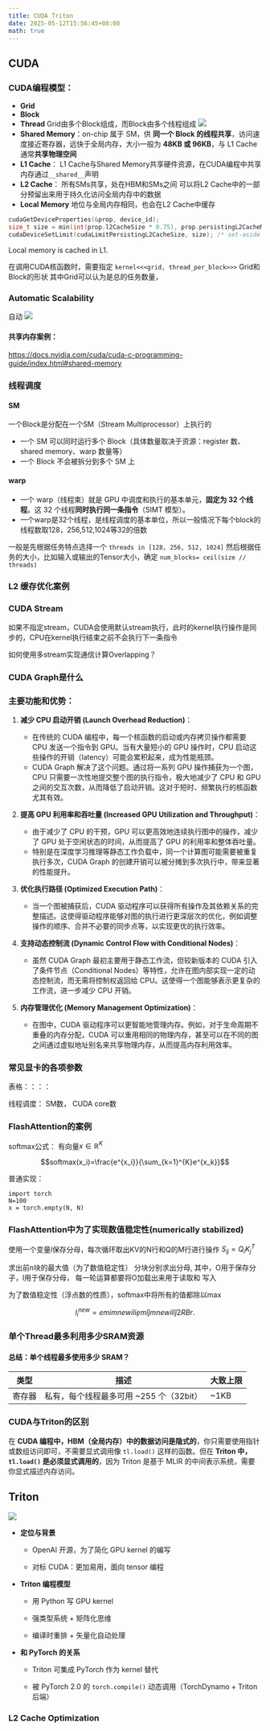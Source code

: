 ```yaml
---
title: CUDA Triton
date: 2025-05-12T15:56:45+08:00
math: true
---
```





## CUDA
### CUDA编程模型：

- **Grid**
- **Block**
- **Thread**
Grid由多个Block组成，而Block由多个线程组成
![](image/Pasted%20image%2020250514163426.png)
- **Shared Memory**：on-chip
属于 SM，供 **同一个 Block 的线程共享**，访问速度接近寄存器，远快于全局内存，大小一般为 **48KB 或 96KB**，与 L1 Cache 通常**共享物理空间**
- **L1 Cache**：
L1 Cache与Shared Memory共享硬件资源，在CUDA编程中共享内存通过`__shared__`声明
- **L2 Cache**：
所有SMs共享，处在HBM和SMs之间
可以将L2 Cache中的一部分预留出来用于持久化访问全局内存中的数据
- **Local Memory**
地位与全局内存相同，也会在L2 Cache中缓存
```C++
cudaGetDeviceProperties(&prop, device_id);
size_t size = min(int(prop.l2CacheSize * 0.75), prop.persistingL2CacheMaxSize);
cudaDeviceSetLimit(cudaLimitPersistingL2CacheSize, size); /* set-aside 3/4 of L2 cache for persisting accesses or the max allowed*/
```

Local memory is cached in L1.

在调用CUDA核函数时，需要指定
`kernel<<<grid, thread_per_block>>>` Grid和Block的形状
其中Grid可以认为是总的任务数量，


### Automatic Scalability
自动
![](image/Pasted%20image%2020250515161011.png)
#### 共享内存案例：

https://docs.nvidia.com/cuda/cuda-c-programming-guide/index.html#shared-memory




### 线程调度

#### SM
一个Block是分配在一个SM（Stream Multiprocessor）上执行的
- 一个 SM 可以同时运行多个 Block（具体数量取决于资源：register 数、shared memory、warp 数量等）
- 一个 Block 不会被拆分到多个 SM 上

#### warp
- 一个 warp（线程束）就是 GPU 中调度和执行的基本单元，**固定为 32 个线程**。这 32 个线程**同时执行同一条指令**（SIMT 模型）。
- 一个warp是32个线程，是线程调度的基本单位，所以一般情况下每个block的线程数取128，256,512,1024等32的倍数

一般是先根据任务特点选择一个
`threads in [128, 256, 512, 1024]`
然后根据任务的大小，比如输入或输出的Tensor大小，确定
`num_blocks= ceil(size // threads)`


### L2 缓存优化案例

### CUDA Stream

如果不指定stream，CUDA会使用默认stream执行，此时的kernel执行操作是同步的，CPU在kernel执行结束之前不会执行下一条指令

如何使用多stream实现通信计算Overlapping？



### CUDA Graph是什么

### 主要功能和优势：

1. **减少 CPU 启动开销 (Launch Overhead Reduction)**：
    
    - 在传统的 CUDA 编程中，每一个核函数的启动或内存拷贝操作都需要 CPU 发送一个指令到 GPU。当有大量短小的 GPU 操作时，CPU 启动这些操作的开销（latency）可能会累积起来，成为性能瓶颈。
    - CUDA Graph 解决了这个问题。通过将一系列 GPU 操作捕获为一个图，CPU 只需要一次性地提交整个图的执行指令，极大地减少了 CPU 和 GPU 之间的交互次数，从而降低了启动开销。这对于短时、频繁执行的核函数尤其有效。
2. **提高 GPU 利用率和吞吐量 (Increased GPU Utilization and Throughput)**：
    
    - 由于减少了 CPU 的干预，GPU 可以更高效地连续执行图中的操作，减少了 GPU 处于空闲状态的时间，从而提高了 GPU 的利用率和整体吞吐量。
    - 特别是在深度学习推理等静态工作负载中，同一个计算图可能需要被重复执行多次，CUDA Graph 的创建开销可以被分摊到多次执行中，带来显著的性能提升。
3. **优化执行路径 (Optimized Execution Path)**：
    
    - 当一个图被捕获后，CUDA 驱动程序可以获得所有操作及其依赖关系的完整描述。这使得驱动程序能够对图的执行进行更深层次的优化，例如调整操作的顺序、合并不必要的同步点等，以实现更优的执行效率。
4. **支持动态控制流 (Dynamic Control Flow with Conditional Nodes)**：
    
    - 虽然 CUDA Graph 最初主要用于静态工作流，但较新版本的 CUDA 引入了条件节点（Conditional Nodes）等特性，允许在图内部实现一定的动态控制流，而无需将控制权返回给 CPU。这使得一个图能够表示更复杂的工作流，进一步减少 CPU 开销。
5. **内存管理优化 (Memory Management Optimization)**：
    
    - 在图中，CUDA 驱动程序可以更智能地管理内存。例如，对于生命周期不重叠的内存分配，CUDA 可以重用相同的物理内存，甚至可以在不同的图之间通过虚拟地址别名来共享物理内存，从而提高内存利用效率。

### 常见显卡的各项参数

表格：：：：

线程调度：
SM数， CUDA core数



### FlashAttention的案例

softmax公式：
有向量$x\in \mathbb{R}^K$



$$softmax(x_i)=\frac{e^{x_i}}{\sum_{k=1}^{K}e^{x_k}}$$

普通实现：
```
import torch
N=100
x = torch.empty(N, N)

```

### FlashAttention中为了实现数值稳定性(numerically stabilized)
使用一个变量$l$保存分母，每次循环取出KV的N行和Q的M行进行操作
$S_{ij}=Q_iK^T_j$



求出前n块的最大值（为了数值稳定性）
分块分别求出分母,
其中，O用于保存分子，l用于保存分母，
每一轮运算都要将O加载出来用于读取和 写入

为了数值稳定性（浮点数的性质），softmax中将所有的值都除以max

$$l^{new}_i = emi mnew  i li  ̧ em ̃i j mnew  i l ̃i j 2 RBr .$$

### 单个Thread最多利用多少SRAM资源

#### 总结：单个线程最多使用多少 SRAM？

| 类型  | 描述                        | 大致上限 |
| --- | ------------------------- | ---- |
| 寄存器 | 私有，每个线程最多可用 ~255 个（32bit） | ~1KB |
### CUDA与Triton的区别
在 **CUDA 编程中，HBM（全局内存）中的数据访问是隐式的**，你只需要使用指针或数组访问即可，不需要显式调用像 `tl.load()` 这样的函数。但在 **Triton 中，`tl.load()` 是必须显式调用的**，因为 Triton 是基于 MLIR 的中间表示系统，需要你显式描述内存访问。
## Triton
![](image/gpu-architecture.svg)

- **定位与背景**
    
    - OpenAI 开源，为了简化 GPU kernel 的编写
        
    - 对标 CUDA：更加易用，面向 tensor 编程
        
- **Triton 编程模型**
    
    - 用 Python 写 GPU kernel
        
    - 强类型系统 + 矩阵化思维
        
    - 编译时重排 + 矢量化自动处理
        
- **和 PyTorch 的关系**
    
    - Triton 可集成 PyTorch 作为 kernel 替代
        
    - 被 PyTorch 2.0 的 `torch.compile()` 动态调用（TorchDynamo + Triton 后端）


### L2 Cache Optimization


